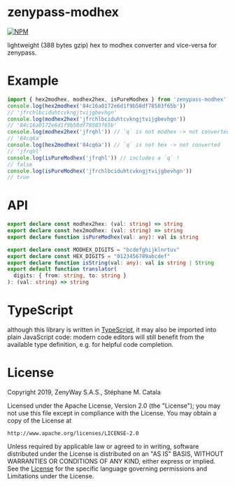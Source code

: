 # zenypass-modhex
[![NPM](https://nodei.co/npm/zenypass-modhex.png?compact=true)](https://nodei.co/npm/zenypass-modhex/)

lightweight (388 bytes gzip) hex to modhex converter and vice-versa for zenypass.

# Example
```ts
import { hex2modhex, modhex2hex, isPureModhex } from 'zenypass-modhex'
console.log(hex2modhex('84c16a0172e6d1f9b58df78503f65b'))
// 'jfrchlbciduhtcvkngjtvijgbevhgn'
console.log(modhex2hex('jfrchlbciduhtcvkngjtvijgbevhgn'))
// '84c16a0172e6d1f9b58df78503f65b'
console.log(modhex2hex('jfrqhl')) // `q` is not modhex -> not converted
// '84cq6a'
console.log(hex2modhex('84cq6a')) // `q` is not hex -> not converted
// 'jfrqhl'
console.log(isPureModhex('jfrqhl')) // includes a `q` !
// false
console.log(isPureModhex('jfrchlbciduhtcvkngjtvijgbevhgn'))
// true
```
# API
```ts
export declare const modhex2hex: (val: string) => string
export declare const hex2modhex: (val: string) => string
export declare function isPureModhex(val: any): val is string

export declare const MODHEX_DIGITS = "bcdefghijklnrtuv"
export declare const HEX_DIGITS = "0123456789abcdef"
export declare function isString(val: any): val is string | String
export default function translator(
  digits: { from: string, to: string }
): (val: string) => string
```

# TypeScript
although this library is written in [TypeScript](https://www.typescriptlang.org),
it may also be imported into plain JavaScript code:
modern code editors will still benefit from the available type definition,
e.g. for helpful code completion.

# License
Copyright 2019, ZenyWay S.A.S., Stéphane M. Catala

Licensed under the Apache License, Version 2.0 (the "License");
you may not use this file except in compliance with the License.
You may obtain a copy of the License at

    http://www.apache.org/licenses/LICENSE-2.0

Unless required by applicable law or agreed to in writing, software
distributed under the License is distributed on an "AS IS" BASIS,
WITHOUT WARRANTIES OR CONDITIONS OF ANY KIND, either express or implied.
See the [License](./LICENSE) for the specific language governing permissions and
Limitations under the License.
